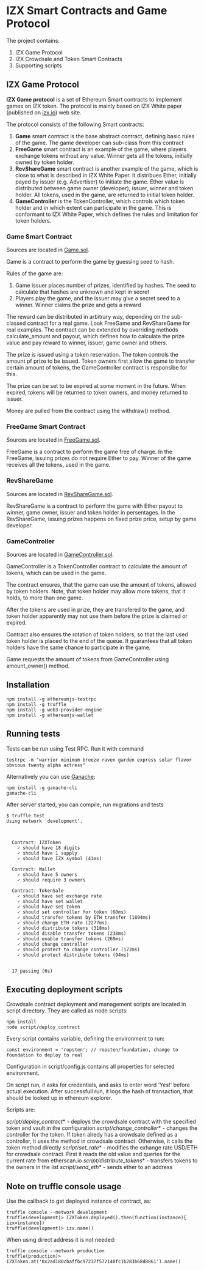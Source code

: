 # IZX Smart Contracts and Game Protocol

The project contains:

1) IZX Game Protocol
2) IZX Crowdsale and Token Smart Contracts
3) Supporting scripts

## IZX Game Protocol

**IZX Game protocol** is a set of Ethereum Smart contracts to implement games on IZX token.
The protocol is mainly based on IZX White paper (published on [izx.io](https://izx.io)) web site.

The protocol consists of the following Smart contracts:

1) **Game** smart contract is the base abstract contract, defining basic rules
of the game. The game developer can sub-class from this contract
2) **FreeGame** smart contract is an example of the game, where players 
exchange tokens without any value. Winner gets all the tokens, initially owned by token
holder.
3) **RevShareGame** smart contract is another example of the game, which is close
to what is described in IZX White Paper. It distribues Ether, initially payed by
issuer (e.g. Advertiser) to initiate the game. Ether value is distributed between
game owner (developer), issuer, winner and token holder. All tokens, used in the game,
are returned to initial token holder.
4) **GameController** is the TokenController, which controls which token holder and in which extent
can participate in the game. This is conformant to IZX White Paper, which defines the rules and limitation
for token holders.

### Game Smart Contract

Sources are located in [Game.sol](contracts/game/Game.sol).

Game is a contract to perform the game by guessing seed to hash.

Rules of the game are:

1) Game issuer places number of prizes, identified by hashes. The seed to calculate that hashes are unknown
  and  kept in secret
2) Players play the game, and the issuer may give a secret seed to a winner. Winner claims the prize and gets a reward

The reward can be distributed in arbitrary way, depending on the sub-classed contract for a real game.
Look FreeGame and RevShareGame for real examples. The contract can be extended by overriding methods
calculate_amount and payout, which defines how to calculate the prize value and pay reward to winner, issuer,
game owner and others.

The prize is issued using a token reservation. The token controls the amount pf prize to be issued.
Token owners first allow the game to transfer certain amount of tokens, the GameController contract is responsibe for this.

The prize can be set to be expired at some moment in the future. When expired, tokens will be returned to token owners,
and money returned to issuer.

Money are pulled from the contract using the withdraw() method.
 
### FreeGame Smart Contract
 
Sources are located in [FreeGame.sol](contracts/game/FreeGame.sol).

FreeGame is a contract to perform the game free of charge. In the FreeGame, issuing prizes do not require Ether to pay.
Winner of the game receives all the tokens, used in the game.


### RevShareGame

Sources are located in [RevShareGame.sol](contracts/game/RevShareGame.sol).

RevShareGame is a contract to perform the game with Ether payout to winner, game owner, issuer and token holder
in persentages. In the RevShareGame, issuing prizes happens on fixed prize price,
setup by game developer.


### GameController

Sources are located in [GameController.sol](contracts/game/GameController.sol).

GameController is a TokenController contract to calculate the amount of tokens,
  which can be used in the game.

The contract ensures, that the game can use the amount of tokens, allowed by
token holders. Note, that token holder may allow more tokens, that it holds, to more than one game.

After the tokens are used in prize, they are transfered to the game, and token holder apparently
may not use them before the prize is claimed or expired.

Contract also ensures the rotation of token holders, so that the last used token holder is placed
to the end of the queue. It guarantees that all token holders have the same chance to participate in the
game.

Game requests the amount of tokens from GameController using amount_owner() method.


## Installation

```
npm install -g ethereumjs-testrpc
npm install -g truffle
npm install -g web3-provider-engine
npm install -g ethereumjs-wallet
```

## Running tests

Tests can be run using Test RPC. Run it with command

```
testrpc -m "warrior minimum breeze raven garden express solar flavor obvious twenty alpha actress"
```

Alternatively you can use [Ganache](https://github.com/trufflesuite/ganache-cli):

```
npm install -g ganache-cli
ganache-cli
```

After server started, you can compile, run migrations and tests


```
$ truffle test
Using network 'development'.



  Contract: IZXToken
    ✓ should have 18 digits
    ✓ should have 1 supply
    ✓ should have IZX symbol (41ms)

  Contract: Wallet
    ✓ should have 5 owners
    ✓ should require 3 owners

  Contract: TokenSale
    ✓ should have set exchange rate
    ✓ should have set wallet
    ✓ should have set token
    ✓ should set controller for token (60ms)
    ✓ should transfer tokens by ETH transfer (1894ms)
    ✓ should change ETH rate (2277ms)
    ✓ should distribute tokens (318ms)
    ✓ should disable transfer tokens (238ms)
    ✓ should enable transfer tokens (269ms)
    ✓ should change controller
    ✓ should protect to change controller (172ms)
    ✓ should protect distribute tokens (94ms)


  17 passing (6s)
```

## Executing deployment scripts

Crowdsale contract deployment and management scripts are located in script directory.
They are called as node scripts:
```
npm install
node script/deploy_contract
```

Every script contains variable, defining the environment to run: 
```
const environment = 'ropsten'; // ropsten/foundation, change to foundation to deploy to real
```

Configuration in script/config.js contains all properties for selected environment.

On script run, it asks for credentials, and asks to enter word 'Yes!' before actual execution. After successfull run, it logs the hash of transaction,
that should be looked up in ethereum explorer.

Scripts are:

*script/deploy_contract** - deploys the crowdsale contract with the specified token and 
  vault in the configuration
*script/change_controller** - changes the controller for the token. If token alredy has a crowdsale defined as a 
  controller, it uses the method in crowdsale contract. Otherwise, it calls the token method directly
*script/set_rate** - modifies the exhange rate USD/ETH for crowdsale contract. First it reads the old value and queries for
  the current rate from etherscan.io
*script/distribute_tokens** - transfers tokens to the owners in the list
*script/send_eth** - sends ether to an address
  

## Note on truffle console usage

Use the callback to get deployed instance of contract, as:
```
truffle console --network development
truffle(development)> IZXToken.deployed().then(function(instance){ izx=instance})
truffle(development)> izx.name()
```

When using direct address it is not needed:
```
truffle console --network production
truffle(production)> IZXToken.at('0x2ad180cbaffbc97237f572148fc1b283b68d8861').name()
```